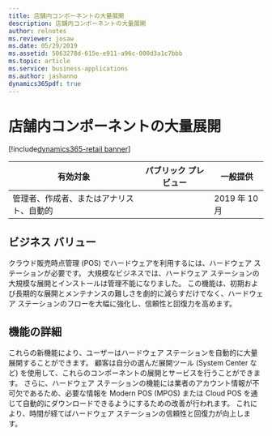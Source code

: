 ```yaml
---
title: 店舗内コンポーネントの大量展開
description: 店舗内コンポーネントの大量展開
author: relnotes
ms.reviewer: josaw
ms.date: 05/29/2019
ms.assetid: 5063278d-615e-e911-a96c-000d3a1c7bbb
ms.topic: article
ms.service: business-applications
ms.author: jashanno
dynamics365pdf: true
---
```

# <a name="in-store-components-mass-deployment"></a>店舗内コンポーネントの大量展開
[!include[dynamics365-retail banner](../includes/dynamics365-retail.md)]

| 有効対象    |  パブリック プレビュー | 一般提供 | 
| ---------- | ---------- |---------- |
|管理者、作成者、またはアナリスト、自動的|| 2019 年 10 月|


## <a name="business-value"></a>ビジネス バリュー
<!-- bv start -->
クラウド販売時点管理 (POS) でハードウェアを利用するには、ハードウェア ステーションが必要です。 大規模なビジネスでは、ハードウェア ステーションの大規模な展開とインストールは管理不能になりました。 この機能は、初期および長期的な展開とメンテナンスの難しさを劇的に減らすだけでなく、ハードウェア ステーションのフローを大幅に強化し、信頼性と回復力を高めます。
<!-- bv end -->



## <a name="feature-details"></a>機能の詳細
<!--feature detail start -->
これらの新機能により、ユーザーはハードウェア ステーションを自動的に大量展開することができます。 顧客は自分の選んだ展開ツール (System Center など) を使用して、これらのコンポーネントの展開とサービスを行うことができます。 さらに、ハードウェア ステーションの機能には業者のアカウント情報が不可欠であるため、必要な情報を Modern POS (MPOS) または Cloud POS を通じて自動的にダウンロードできるようにするための改善が行われます。 これにより、時間が経てばハードウェア ステーションの信頼性と回復力が向上します。
<!--feature detail end -->











